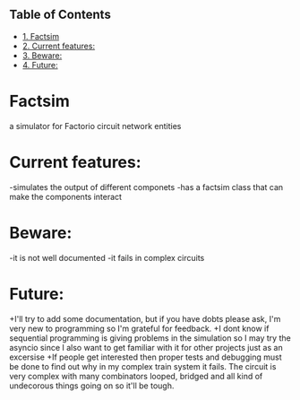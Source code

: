 <div id="table-of-contents">
<h2>Table of Contents</h2>
<div id="text-table-of-contents">
<ul>
<li><a href="#org72f2808">1. Factsim</a></li>
<li><a href="#org0ff0f2c">2. Current features:</a></li>
<li><a href="#org5f20b3e">3. Beware:</a></li>
<li><a href="#orgd374f10">4. Future:</a></li>
</ul>
</div>
</div>

<a id="org72f2808"></a>

# Factsim

a simulator for Factorio circuit network entities


<a id="org0ff0f2c"></a>

# Current features:

-simulates the output of different componets
-has a factsim class that can make the components interact


<a id="org5f20b3e"></a>

# Beware:

-it is not well documented
-it fails in complex circuits


<a id="orgd374f10"></a>

# Future:

+I'll try to add some documentation, but if you have dobts please ask, I'm very new to programming so I'm grateful for feedback.
  +I dont know if sequential programming is giving problems in the simulation so I may try the asyncio since I also want to get familiar with it for other projects just as an excersise
  +If people get interested then proper tests and debugging must be done to find out why in my complex train system it fails. The circuit is very complex with many combinators looped, bridged and all kind of undecorous things going on so it'll be tough.

